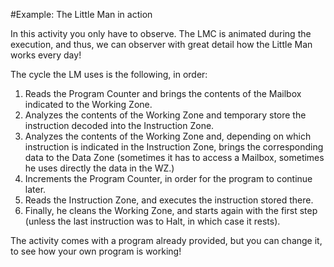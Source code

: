 #Example: The Little Man in action

In this activity you only have to observe.
The LMC is animated during the execution, and thus, we can observer with great detail how the Little Man works every day!

The cycle the LM uses is the following, in order:
1. Reads the Program Counter and brings the contents of the Mailbox indicated to the Working Zone.
2. Analyzes the contents of the Working Zone and temporary store the instruction decoded into the Instruction Zone.
3. Analyzes the contents of the Working Zone and, depending on which instruction is indicated in the Instruction Zone, brings the corresponding data to the Data Zone (sometimes it has to access a Mailbox, sometimes he uses directly the data in the WZ.)
4. Increments the Program Counter, in order for the program to continue later.
5. Reads the Instruction Zone, and executes the instruction stored there.
6. Finally, he cleans the Working Zone, and starts again with the first step 
   (unless the last instruction was to Halt, in which case it rests).

The activity comes with a program already provided, but you can change it, to see how your own program is working!